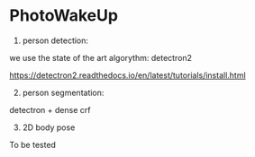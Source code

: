 # PhotoWakeUp

1) person detection:

we use the state of the art algorythm: detectron2

https://detectron2.readthedocs.io/en/latest/tutorials/install.html  

2) person segmentation:

detectron + dense crf

3) 2D body pose

To be tested
